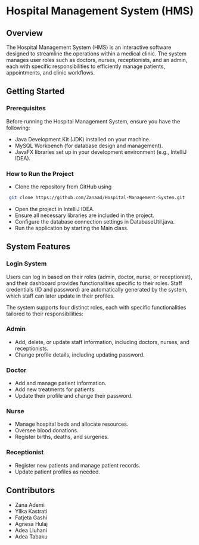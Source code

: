 
# Hospital Management System (HMS)

## Overview
The Hospital Management System (HMS) is an interactive software designed to streamline the operations within a medical clinic. The system manages user roles such as doctors, nurses, receptionists, and an admin, each with specific responsibilities to efficiently manage patients, appointments, and clinic workflows.
## Getting Started
### Prerequisites
Before running the Hospital Management System, ensure you have the following:

- Java Development Kit (JDK) installed on your machine.
- MySQL Workbench (for database design and management).
- JavaFX libraries set up in your development environment (e.g., IntelliJ IDEA).

### How to Run the Project
- Clone the repository from GitHub using
``` bash
 git clone https://github.com/Zanaad/Hospital-Management-System.git
```
- Open the project in IntelliJ IDEA.
- Ensure all necessary libraries are included in the project.
- Configure the database connection settings in DatabaseUtil.java.
- Run the application by starting the Main class.

## System Features
### Login System
Users can log in based on their roles (admin, doctor, nurse, or receptionist), and their dashboard provides functionalities specific to their roles. Staff credentials (ID and password) are automatically generated by the system, which staff can later update in their profiles.

The system supports four distinct roles, each with specific functionalities tailored to their responsibilities:

### Admin
- Add, delete, or update staff information, including doctors, nurses, and receptionists.
- Change profile details, including updating password.
### Doctor

- Add and manage patient information.
- Add new treatments for patients.
- Update their profile and change their password.
### Nurse

- Manage hospital beds and allocate resources.
- Oversee blood donations.
- Register births, deaths, and surgeries.
### Receptionist

- Register new patients and manage patient records.
- Update patient profiles as needed.

## Contributors
- Zana Ademi
- Yllka Kastrati
- Fatjeta Gashi
- Agnesa Hulaj
- Adea Lluhani
- Adea Tabaku
